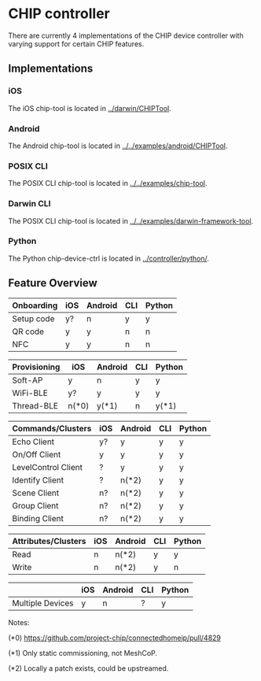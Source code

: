 # CHIP controller

There are currently 4 implementations of the CHIP device controller with varying
support for certain CHIP features.

## Implementations

### iOS

The iOS chip-tool is located in [../darwin/CHIPTool](../darwin/CHIPTool).

### Android

The Android chip-tool is located in [../../examples/android/CHIPTool](../../examples/android/CHIPTool).

### POSIX CLI

The POSIX CLI chip-tool is located in
[../../examples/chip-tool](../../examples/chip-tool).

### Darwin CLI

The POSIX CLI chip-tool is located in
[../../examples/darwin-framework-tool](../../examples/chip-tool).

### Python

The Python chip-device-ctrl is located in
[../controller/python/](../controller/python).

## Feature Overview

| Onboarding | iOS | Android | CLI | Python |
| ---------- | --- | ------- | --- | ------ |
| Setup code | y?  | n       | y   | y      |
| QR code    | y   | y       | n   | n      |
| NFC        | y   | y       | n   | n      |

| Provisioning | iOS    | Android | CLI | Python |
| ------------ | ------ | ------- | --- | ------ |
| Soft-AP      | y      | n       | y   | y      |
| WiFi-BLE     | y?     | y       | y   | y      |
| Thread-BLE   | n(\*0) | y(\*1)  | n   | y(\*1) |

| Commands/Clusters   | iOS | Android | CLI | Python |
| ------------------- | --- | ------- | --- | ------ |
| Echo Client         | y?  | y       | y   | y      |
| On/Off Client       | y   | y       | y   | y      |
| LevelControl Client | ?   | y       | y   | y      |
| Identify Client     | ?   | n(\*2)  | y   | y      |
| Scene Client        | n?  | n(\*2)  | y   | y      |
| Group Client        | n?  | n(\*2)  | y   | y      |
| Binding Client      | n?  | n(\*2)  | y   | y      |

| Attributes/Clusters | iOS | Android | CLI | Python |
| ------------------- | --- | ------- | --- | ------ |
| Read                | n   | n(\*2)  | y   | y      |
| Write               | n   | n(\*2)  | y   | n      |

|                  | iOS | Android | CLI | Python |
| ---------------- | --- | ------- | --- | ------ |
| Multiple Devices | y   | n       | ?   | y      |

Notes:

(\*0) <https://github.com/project-chip/connectedhomeip/pull/4829>

(\*1) Only static commissioning, not MeshCoP.

(\*2) Locally a patch exists, could be upstreamed.
